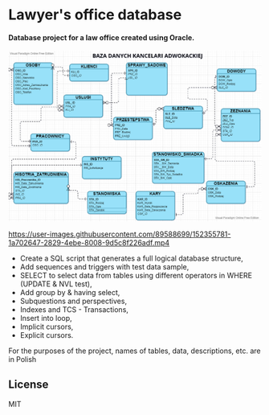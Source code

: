 # Lawyer's office database
#### Database project for a law office created using Oracle.  

![](database.png)

https://user-images.githubusercontent.com/89588699/152355781-1a702647-2829-4ebe-8008-9d5c8f226adf.mp4

* Create a SQL script that generates a full logical database structure,
* Add sequences and triggers with test data sample,
* SELECT to select data from tables using different operators in WHERE (UPDATE & NVL test),
* Add group by & having select,
* Subquestions and perspectives,
* Indexes and TCS - Transactions,
* Insert into loop, 
* Implicit cursors,
* Explicit cursors.

For the purposes of the project, names of tables, data, descriptions, etc. are in Polish
## License
MIT 
